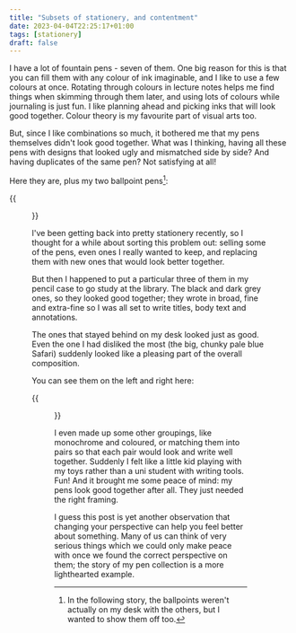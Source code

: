 ```yaml
---
title: "Subsets of stationery, and contentment"
date: 2023-04-04T22:25:17+01:00
tags: [stationery]
draft: false
---
```


I have a lot of fountain pens - seven of them. One big reason for this is that you can fill them with any colour of ink imaginable, and I like to use a few colours at once. Rotating through colours in lecture notes helps me find things when skimming through them later, and using lots of colours while journaling is just fun. I like planning ahead and picking inks that will look good together. Colour theory is my favourite part of visual arts too.

But, since I like combinations so much, it bothered me that my pens themselves didn't look good together. What was I thinking, having all these pens with designs that looked ugly and mismatched side by side? And having duplicates of the same pen? Not satisfying at all!

Here they are, plus my two ballpoint pens[^1]:

{{<figure src="mixed.jpg" caption="It's not relevant, but from left to right: Pilot Custom 74, Lamy Safari Black, Lamy Safari Blue Macaron, Lamy CP1, Pilot Kakuno Blue/Grey, Pilot Kakuno Clear, Leuchtturm Drehgriffel Nr.1 Aquamarine, Pilot Prera Orange, Kaweco Frosted Sport Ballpoint Natural Coconut.">}}

I've been getting back into pretty stationery recently, so I thought for a while about sorting this problem out: selling some of the pens, even ones I really wanted to keep, and replacing them with new ones that would look better together.

But then I happened to put a particular three of them in my pencil case to go study at the library. The black and dark grey ones, so they looked good together; they wrote in broad, fine and extra-fine so I was all set to write titles, body text and annotations.

The ones that stayed behind on my desk looked just as good. Even the one I had disliked the most (the big, chunky pale blue Safari) suddenly looked like a pleasing part of the overall composition.

You can see them on the left and right here:

{{<figure src="grouped.jpg" caption="Dark and bright groups. Much nicer.">}}

I even made up some other groupings, like monochrome and coloured, or matching them into pairs so that each pair would look and write well together. Suddenly I felt like a little kid playing with my toys rather than a uni student with writing tools. Fun! And it brought me some peace of mind: my pens look good together after all. They just needed the right framing.

I guess this post is yet another observation that changing your perspective can help you feel better about something. Many of us can think of very serious things which we could only make peace with once we found the correct perspective on them; the story of my pen collection is a more lighthearted example.

[^1]: In the following story, the ballpoints weren't actually on my desk with the others, but I wanted to show them off too.
